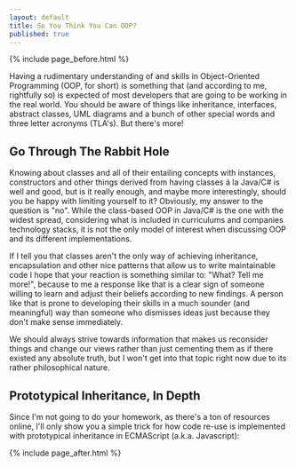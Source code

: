 ```yaml
---
layout: default
title: So You Think You Can OOP?
published: true
---
```


{% include page_before.html %}

Having a rudimentary understanding of and skills in Object-Oriented Programming (OOP, for short) is something that (and according to me, rightfully so) is expected of most developers that are going to be working in the real world. You should be aware of things like inheritance, interfaces, abstract classes, UML diagrams and a bunch of other special words and three letter acronyms (TLA's). But there's more!

<h2>Go Through The Rabbit Hole</h2>

Knowing about classes and all of their entailing concepts with instances, constructors and other things derived from having classes á la Java/C# is well and good, but is it really enough, and maybe more interestingly, should you be happy with limiting yourself to it?
Obviously, my answer to the question is "no". While the class-based OOP in Java/C# is the one with the widest spread, considering what is included in curriculums and companies technology stacks, it is not the only model of interest when discussing OOP and its different implementations.

If I tell you that classes aren't the only way of achieving inheritance, encapsulation and other nice patterns that allow us to write maintainable code I hope that your reaction is something similar to: "What? Tell me more!", because to me a response like that is a clear sign of someone willing to learn and adjust their beliefs according to new findings. A person like that is prone to developing their skills in a much sounder (and meaningful) way than someone who dismisses ideas just because they don't make sense immediately.

We should always strive towards information that makes us reconsider things and change our views rather than just cementing them as if there existed any absolute truth, but I won't get into that topic right now due to its rather philosophical nature.

<h2>Prototypical Inheritance, In Depth</h2>

Since I'm not going to do your homework, as there's a ton of resources online, I'll only show you a simple trick for how code re-use is implemented with prototypical inheritance in ECMAScript (a.k.a. Javascript):


<script src="https://gist.github.com/2210045.js"> </script>

{% include page_after.html %}
